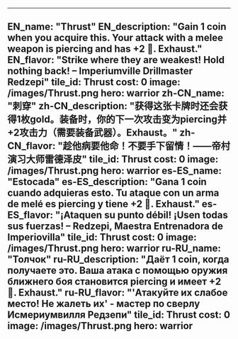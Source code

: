 ---

EN_name: "Thrust"
EN_description: "Gain 1 coin when you acquire this. Your attack with a melee weapon is piercing and has +2 🔸. Exhaust."
EN_flavor: "Strike where they are weakest! Hold nothing back! – Imperiumville Drillmaster Redzepi"
tile_id: Thrust
cost: 0
image: /images/Thrust.png
hero: warrior
zh-CN_name: "刺穿"
zh-CN_description: "获得这张卡牌时还会获得1枚gold。装备时，你的下一次攻击变为piercing并+2攻击力（需要装备武器）。Exhaust。"
zh-CN_flavor: "趁他病要他命！不要手下留情！——帝村演习大师雷德泽皮"
tile_id: Thrust
cost: 0
image: /images/Thrust.png
hero: warrior
es-ES_name: "Estocada"
es-ES_description: "Gana 1 coin cuando adquieras esto. Tu ataque con un arma de melé es piercing y tiene +2 🔸. Exhaust."
es-ES_flavor: "¡Ataquen su punto débil! ¡Usen todas sus fuerzas! – Redzepi, Maestra Entrenadora de Imperiovilla"
tile_id: Thrust
cost: 0
image: /images/Thrust.png
hero: warrior
ru-RU_name: "Толчок"
ru-RU_description: "Даёт 1 coin, когда получаете это. Ваша атака с помощью оружия ближнего боя становится piercing и имеет +2 🔸. Exhaust."
ru-RU_flavor: "'Атакуйте их слабое место! Не жалеть их' - мастер по сверлу Исмериумвилля Редзепи"
tile_id: Thrust
cost: 0
image: /images/Thrust.png
hero: warrior
---